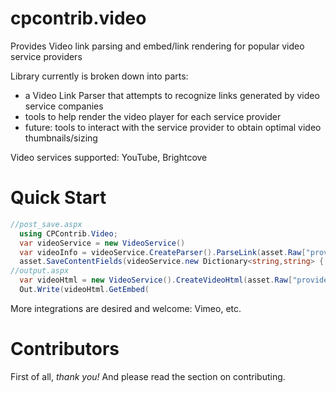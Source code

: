 # cpcontrib.video
Provides Video link parsing and embed/link rendering for popular video service providers

Library currently is broken down into parts: 
- a Video Link Parser that attempts to recognize links generated by video service companies
- tools to help render the video player for each service provider
- future: tools to interact with the service provider to obtain optimal video thumbnails/sizing

Video services supported: YouTube, Brightcove

# Quick Start

```c#
//post_save.aspx
  using CPContrib.Video;
  var videoService = new VideoService()
  var videoInfo = videoService.CreateParser().ParseLink(asset.Raw["provider_link"]);
  asset.SaveContentFields(videoService.new Dictionary<string,string> { { "provider", videoInfo.Company }, { "videoId", videoInfo.VideoId } });
//output.aspx
  var videoHtml = new VideoService().CreateVideoHtml(asset.Raw["provider"]);
  Out.Write(videoHtml.GetEmbed(
```

More integrations are desired and welcome: Vimeo, etc.

# Contributors
First of all, _thank you!_ And please read the section on contributing.
